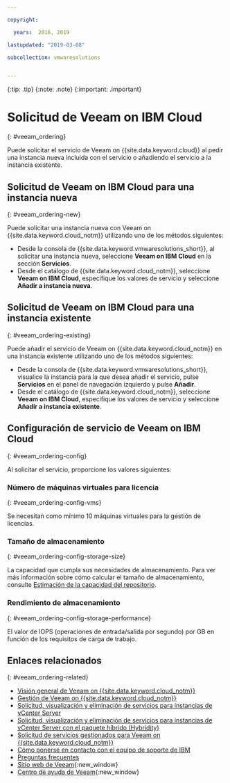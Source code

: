 ```yaml
---

copyright:

  years:  2016, 2019

lastupdated: "2019-03-08"

subcollection: vmwaresolutions


---
```


{:tip: .tip}
{:note: .note}
{:important: .important}

# Solicitud de Veeam on IBM Cloud
{: #veeam_ordering}

Puede solicitar el servicio de Veeam on {{site.data.keyword.cloud}} al pedir una instancia nueva incluida con el servicio o añadiendo el servicio a la instancia existente.

## Solicitud de Veeam on IBM Cloud para una instancia nueva
{: #veeam_ordering-new}

Puede solicitar una instancia nueva con Veeam on {{site.data.keyword.cloud_notm}} utilizando uno de los métodos siguientes:
* Desde la consola de {{site.data.keyword.vmwaresolutions_short}}, al solicitar una instancia nueva, seleccione **Veeam on IBM Cloud** en la sección **Servicios**.
* Desde el catálogo de {{site.data.keyword.cloud_notm}}, seleccione **Veeam on IBM Cloud**, especifique los valores de servicio y seleccione **Añadir a instancia nueva**.

## Solicitud de Veeam on IBM Cloud para una instancia existente
{: #veeam_ordering-existing}

Puede añadir el servicio de Veeam on {{site.data.keyword.cloud_notm}} en una instancia existente utilizando uno de los métodos siguientes:
* Desde la consola de {{site.data.keyword.vmwaresolutions_short}}, visualice la instancia para la que desea añadir el servicio, pulse **Servicios** en el panel de navegación izquierdo y pulse **Añadir**.
* Desde el catálogo de {{site.data.keyword.cloud_notm}}, seleccione **Veeam on IBM Cloud**, especifique los valores de servicio y seleccione **Añadir a instancia existente**.

## Configuración de servicio de Veeam on IBM Cloud
{: #veeam_ordering-config}

Al solicitar el servicio, proporcione los valores siguientes:

### Número de máquinas virtuales para licencia
{: #veeam_ordering-config-vms}

Se necesitan como mínimo 10 máquinas virtuales para la gestión de licencias.

### Tamaño de almacenamiento
{: #veeam_ordering-config-storage-size}

La capacidad que cumpla sus necesidades de almacenamiento. Para ver más información sobre cómo calcular el tamaño de almacenamiento, consulte [Estimación de la capacidad del repositorio](https://bp.veeam.expert/resource_planning/repository_planning_sizing.html).

### Rendimiento de almacenamiento
{: #veeam_ordering-config-storage-performance}

El valor de IOPS (operaciones de entrada/salida por segundo) por GB en función de los requisitos de carga de trabajo.

## Enlaces relacionados
{: #veeam_ordering-related}

* [Visión general de Veeam on {{site.data.keyword.cloud_notm}}](/docs/services/vmwaresolutions/services?topic=vmware-solutions-veeam_considerations)
* [Gestión de Veeam on {{site.data.keyword.cloud_notm}}](/docs/services/vmwaresolutions/services?topic=vmware-solutions-managingveeam)
* [Solicitud, visualización y eliminación de servicios para instancias de vCenter Server](/docs/services/vmwaresolutions/vcenter?topic=vmware-solutions-vc_addingremovingservices)
* [Solicitud, visualización y eliminación de servicios para instancias de vCenter Server con el paquete híbrido (Hybridity)](/docs/services/vmwaresolutions/vcenter?topic=vmware-solutions-vc_hybrid_addingremovingservices)
* [Solicitud de servicios gestionados para Veeam on {{site.data.keyword.cloud_notm}}](/docs/services/vmwaresolutions/services?topic=vmware-solutions-managing_veeam_services)
* [Cómo ponerse en contacto con el equipo de soporte de IBM](/docs/services/vmwaresolutions/vmonic?topic=vmware-solutions-trbl_support)
* [Preguntas frecuentes](/docs/services/vmwaresolutions/vmonic?topic=vmware-solutions-faq)
* [Sitio web de Veeam](https://www.veeam.com/){:new_window}
* [Centro de ayuda de Veeam](https://www.veeam.com/documentation-guides-datasheets.html){:new_window}

